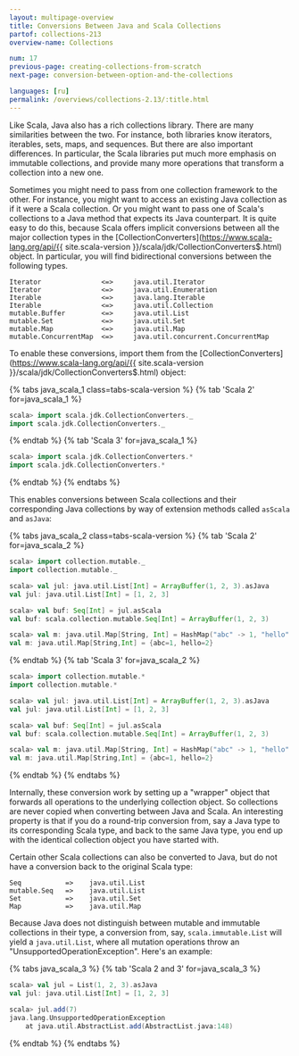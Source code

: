 ```yaml
---
layout: multipage-overview
title: Conversions Between Java and Scala Collections
partof: collections-213
overview-name: Collections

num: 17
previous-page: creating-collections-from-scratch
next-page: conversion-between-option-and-the-collections

languages: [ru]
permalink: /overviews/collections-2.13/:title.html
---
```


Like Scala, Java also has a rich collections library. There are many similarities between the two. For instance, both libraries know iterators, iterables, sets, maps, and sequences. But there are also important differences. In particular, the Scala libraries put much more emphasis on immutable collections, and provide many more operations that transform a collection into a new one.

Sometimes you might need to pass from one collection framework to the other. For instance, you might want to access an existing Java collection as if it were a Scala collection. Or you might want to pass one of Scala's collections to a Java method that expects its Java counterpart. It is quite easy to do this, because Scala offers implicit conversions between all the major collection types in the [CollectionConverters](https://www.scala-lang.org/api/{{ site.scala-version }}/scala/jdk/CollectionConverters$.html) object. In particular, you will find bidirectional conversions between the following types.

```
Iterator               <=>     java.util.Iterator
Iterator               <=>     java.util.Enumeration
Iterable               <=>     java.lang.Iterable
Iterable               <=>     java.util.Collection
mutable.Buffer         <=>     java.util.List
mutable.Set            <=>     java.util.Set
mutable.Map            <=>     java.util.Map
mutable.ConcurrentMap  <=>     java.util.concurrent.ConcurrentMap
```

To enable these conversions, import them from the [CollectionConverters](https://www.scala-lang.org/api/{{ site.scala-version }}/scala/jdk/CollectionConverters$.html) object:

{% tabs java_scala_1 class=tabs-scala-version %}
{% tab 'Scala 2' for=java_scala_1 %}

```scala
scala> import scala.jdk.CollectionConverters._
import scala.jdk.CollectionConverters._
```

{% endtab %}
{% tab 'Scala 3' for=java_scala_1 %}

```scala
scala> import scala.jdk.CollectionConverters.*
import scala.jdk.CollectionConverters.*
```

{% endtab %}
{% endtabs %}

This enables conversions between Scala collections and their corresponding Java collections by way of extension methods called `asScala` and `asJava`:

{% tabs java_scala_2 class=tabs-scala-version %}
{% tab 'Scala 2' for=java_scala_2 %}

```scala
scala> import collection.mutable._
import collection.mutable._

scala> val jul: java.util.List[Int] = ArrayBuffer(1, 2, 3).asJava
val jul: java.util.List[Int] = [1, 2, 3]

scala> val buf: Seq[Int] = jul.asScala
val buf: scala.collection.mutable.Seq[Int] = ArrayBuffer(1, 2, 3)

scala> val m: java.util.Map[String, Int] = HashMap("abc" -> 1, "hello" -> 2).asJava
val m: java.util.Map[String,Int] = {abc=1, hello=2}
```

{% endtab %}
{% tab 'Scala 3' for=java_scala_2 %}

```scala
scala> import collection.mutable.*
import collection.mutable.*

scala> val jul: java.util.List[Int] = ArrayBuffer(1, 2, 3).asJava
val jul: java.util.List[Int] = [1, 2, 3]

scala> val buf: Seq[Int] = jul.asScala
val buf: scala.collection.mutable.Seq[Int] = ArrayBuffer(1, 2, 3)

scala> val m: java.util.Map[String, Int] = HashMap("abc" -> 1, "hello" -> 2).asJava
val m: java.util.Map[String,Int] = {abc=1, hello=2}
```

{% endtab %}
{% endtabs %}

Internally, these conversion work by setting up a "wrapper" object that forwards all operations to the underlying collection object. So collections are never copied when converting between Java and Scala. An interesting property is that if you do a round-trip conversion from, say a Java type to its corresponding Scala type, and back to the same Java type, you end up with the identical collection object you have started with.

Certain other Scala collections can also be converted to Java, but do not have a conversion back to the original Scala type:

```
Seq           =>    java.util.List
mutable.Seq   =>    java.util.List
Set           =>    java.util.Set
Map           =>    java.util.Map
```

Because Java does not distinguish between mutable and immutable collections in their type, a conversion from, say, `scala.immutable.List` will yield a `java.util.List`, where all mutation operations throw an "UnsupportedOperationException". Here's an example:

{% tabs java_scala_3 %}
{% tab 'Scala 2 and 3' for=java_scala_3 %}

```scala
scala> val jul = List(1, 2, 3).asJava
val jul: java.util.List[Int] = [1, 2, 3]

scala> jul.add(7)
java.lang.UnsupportedOperationException
    at java.util.AbstractList.add(AbstractList.java:148)
```

{% endtab %}
{% endtabs %}
